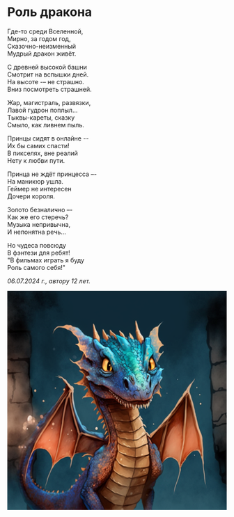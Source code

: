 # Роль дракона

Где-то среди Вселенной,  
Мирно, за годом год,  
Сказочно-неизменный  
Мудрый дракон живёт.

С древней высокой башни  
Смотрит на вспышки дней.  
На высоте -– не страшно.  
Вниз посмотреть страшней.

Жар, магистраль, развязки,  
Лавой гудрон поплыл...  
Тыквы-кареты, сказку  
Смыло, как ливнем пыль.

Принцы сидят в онлайне --  
Их бы самих спасти!  
В пикселях, вне реалий  
Нету к любви пути.

Принца не ждёт принцесса –-  
На маникюр ушла.  
Геймер не интересен  
Дочери короля.

Золото безналично –-  
Как же его стеречь?  
Музыка непривычна,  
И непонятна речь...

Но чудеса повсюду  
В фэнтези для ребят!  
"В фильмах играть я буду  
Роль самого себя!"

*06.07.2024 г., автору 12 лет.*

![Дракон](../images/under-our-house.png)
